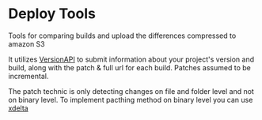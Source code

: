 # Deploy Tools

Tools for comparing builds and upload the differences compressed to amazon S3

It utilizes [VersionAPI](https://github.com/gkravas/versionAPI) to submit information about your project's version and build, along with the patch & full url for each build. Patches assumed to be incremental.

The patch technic is only detecting changes on file and folder level and not on binary level.
To implement pacthing method on binary level you can use [xdelta](https://github.com/networkimprov/node-xdelta3)
